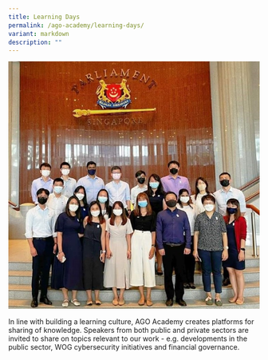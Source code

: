 ```yaml
---
title: Learning Days
permalink: /ago-academy/learning-days/
variant: markdown
description: ""
---
```

![](/images/website_learning_resized_.jpg)

In line with building a learning culture, AGO Academy creates platforms for sharing of knowledge. Speakers from both public and private sectors are invited to share on topics relevant to our work - e.g. developments in the public sector, WOG cybersecurity initiatives and financial governance.
